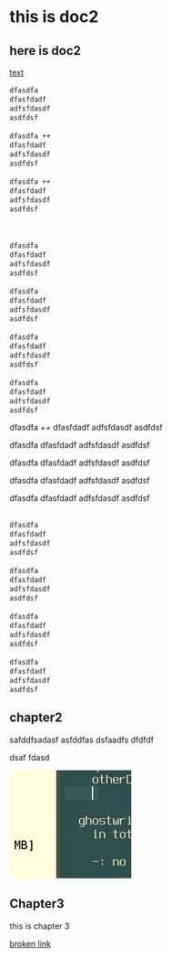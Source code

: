 # this is doc2

## here is doc2

[text](qux)

```
dfasdfa
dfasfdadf
adfsfdasdf
asdfdsf

dfasdfa ++
dfasfdadf
adfsfdasdf
asdfdsf

dfasdfa ++
dfasfdadf
adfsfdasdf
asdfdsf



dfasdfa
dfasfdadf
adfsfdasdf
asdfdsf

dfasdfa
dfasfdadf
adfsfdasdf
asdfdsf

dfasdfa
dfasfdadf
adfsfdasdf
asdfdsf

dfasdfa
dfasfdadf
adfsfdasdf
asdfdsf
```

dfasdfa ++
dfasfdadf
adfsfdasdf
asdfdsf



dfasdfa
dfasfdadf
adfsfdasdf
asdfdsf

dfasdfa
dfasfdadf
adfsfdasdf
asdfdsf

dfasdfa
dfasfdadf
adfsfdasdf
asdfdsf

dfasdfa
dfasfdadf
adfsfdasdf
asdfdsf
```

dfasdfa
dfasfdadf
adfsfdasdf
asdfdsf

dfasdfa
dfasfdadf
adfsfdasdf
asdfdsf

dfasdfa
dfasfdadf
adfsfdasdf
asdfdsf

dfasdfa
dfasfdadf
adfsfdasdf
asdfdsf
```

## chapter2

safddfsadasf
asfddfas
dsfaadfs dfdfdf

[](fdffd)

dsaf
fdasd

![aa](./myimage.png)

## Chapter3

this is chapter 3

[](./doc3.md)


[](./doc2.md#chapter2)

[broken link](brokenlinkmd#chapter2)
